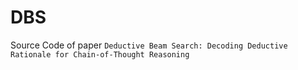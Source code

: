 # DBS
Source Code of paper `Deductive Beam Search: Decoding Deductive Rationale for Chain-of-Thought Reasoning`
